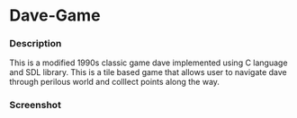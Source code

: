 # Dave-Game
### Description 
<p> This is a modified 1990s classic game dave implemented using C language and SDL library. This is a tile based game that allows user to navigate dave through perilous world and colllect points along the way.</p>

### Screenshot 

  
